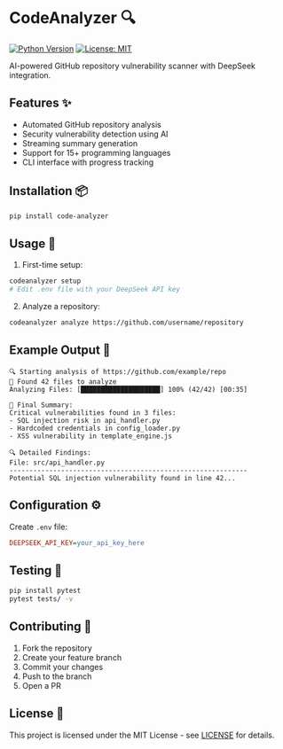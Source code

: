 # CodeAnalyzer 🔍

[![Python Version](https://img.shields.io/badge/python-3.8%2B-blue)](https://www.python.org/)
[![License: MIT](https://img.shields.io/badge/License-MIT-yellow.svg)](https://opensource.org/licenses/MIT)

AI-powered GitHub repository vulnerability scanner with DeepSeek integration.

## Features ✨

- Automated GitHub repository analysis
- Security vulnerability detection using AI
- Streaming summary generation
- Support for 15+ programming languages
- CLI interface with progress tracking

## Installation 📦

```bash
pip install code-analyzer
```

## Usage 🚀

1. First-time setup:
```bash
codeanalyzer setup
# Edit .env file with your DeepSeek API key
```

2. Analyze a repository:
```bash
codeanalyzer analyze https://github.com/username/repository
```

## Example Output 📄

```text
🔍 Starting analysis of https://github.com/example/repo
📁 Found 42 files to analyze
Analyzing Files: [████████████████████] 100% (42/42) [00:35]

📝 Final Summary:
Critical vulnerabilities found in 3 files:
- SQL injection risk in api_handler.py
- Hardcoded credentials in config_loader.py
- XSS vulnerability in template_engine.js

🔍 Detailed Findings:
File: src/api_handler.py
------------------------------------------------------------
Potential SQL injection vulnerability found in line 42...
```

## Configuration ⚙️

Create `.env` file:
```ini
DEEPSEEK_API_KEY=your_api_key_here
```

## Testing 🧪

```bash
pip install pytest
pytest tests/ -v
```

## Contributing 🤝

1. Fork the repository
2. Create your feature branch
3. Commit your changes
4. Push to the branch
5. Open a PR

## License 📄

This project is licensed under the MIT License - see [LICENSE](LICENSE) for details.
